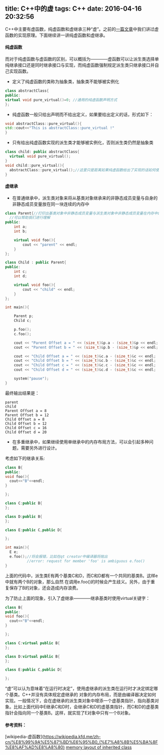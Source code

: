 title: C++中的虚
tags: C++
date: 2016-04-16 20:32:56
---
C++中主要有虚函数，纯虚函数和虚继承三种“虚”。之前的[一篇文章](http://withwsf.github.io/2016/03/21/C-%E4%B8%AD%E7%9A%84%E8%99%9A%E5%87%BD%E6%95%B0%E5%AE%9E%E7%8E%B0%E5%8E%9F%E7%90%86/)中我们讲过虚函数的实现原理。下面继续讲一讲纯虚函数和虚继承。
#### 纯虚函数
而对于纯虚函数与虚函数的区别，可以概括为————虚函数可以让派生类选择单纯继承接口还是同时继承接口与实现，而纯虚函数强制规定派生类只继承接口并自己实现函数。

* 定义了纯虚函数的类称为抽象类，抽象类不能够被实例化
```C++
class abstractClass{
public:
virtual void pure_virtual()=0; //通用的纯虚函数声明方式
};
```
* 纯虚函数一般只给出声明而不给出定义，如果要给出定义的话，形式如下：
```C++
void abstractClass::pure_virtual(){
std::cout<<"This is abstractClass::pure_virtual !"
}
```
* 只有给出纯虚函数实现的派生类才能够被实例化，否则派生类仍然是抽象类
```C++
class child: public abstractClass{
  virtual void pure_virtual();
}
void child::pure_virtual(){
  abstractClass::pure_virtual();//这里只是距离如果纯虚函数给出了实现的话如何使用
}

```

#### 虚继承
* 在普通继承中，派生类对象来将从基类对象继承来的非静态成员变量与自身的非静态成员变量放在同一块连续的内存中
```C++
class Parent{//打印出基类对象中非静态成员变量与派生类对象中非静态成员变量在内存中的offset
  //可以帮助我们进行理解
public:
    int a;
    int b;

    virtual void foo(){
        cout << "parent" << endl;
    }
};

class Child : public Parent{
public:
    int c;
    int d;

    virtual void foo(){
        cout << "child" << endl;
    }
};

int main(){

    Parent p;
    Child c;

    p.foo();
    c.foo();

    cout << "Parent Offset a = " << (size_t)&p.a - (size_t)&p << endl;
    cout << "Parent Offset b = " << (size_t)&p.b - (size_t)&p << endl;

    cout << "Child Offset a = " << (size_t)&c.a - (size_t)&c << endl;
    cout << "Child Offset b = " << (size_t)&c.b - (size_t)&c << endl;
    cout << "Child Offset c = " << (size_t)&c.c - (size_t)&c << endl;
    cout << "Child Offset d = " << (size_t)&c.d - (size_t)&c << endl;

    system("pause");
}
```
最终输出结果是：
```
parent
child
Parent Offset a = 8
Parent Offset b = 12
Child Offset a = 8
Child Offset b = 12
Child Offset c = 16
Child Offset d = 20
```
* 在多重继承中，如果继续使用单继承中的内存布局方法，可以会引起多种问题，需要另外进行设计。

考虑如下的继承关系:
```C++
class B{
public:
void foo(){
  cout<<"B"<<endl;
}

};

class C:public B{
};

class D:public B{
};

class E:public C,public D{

};

int main(){
  E e;
  e.foo();//将会报错，比如在qt creator中编译器将抛出
          //error: request for member 'foo' is ambiguous e.foo()
}
```
上面的代码中，派生类E有两个基类C和D，而C和D都有一个共同的基类B。这样e中就有两个B的对象，那么自然
在调用e.foo()的时候会产生歧义。另外，由于重复保存了B的对象，还会造成内存浪费。

为了防止上面的现象，引入了虚继承————继承基类时使用virtual关键字：
```C++
class B{
public:
void foo(){
  cout<<"B"<<endl;
}

};

class C:virtual public B{
};

class D:virtual public B{
};

class E:public C,public D{

};
```
“虚”可以认为意味着“在运行时决定”，使用虚继承的派生类在运行时才决定绑定哪个基类。C++并没有具体规定虚继承的
对象的内存布局，而是由编译器决定如何实现。一般情况下，会在虚继承的派生类对象中增添一个虚基类指针，指向基类对象。比如上面代码中E继承C和D时，会继承C和D的虚基类指针，而C和D的虚基类指针会指向同一个基类B。这样，就实现了E对象中只有一个B对象。


#### 参考资料：
[wikipedia-虚函数](https://wikipedia.kfd.me/zh-cn/%E8%99%9A%E5%87%BD%E6%95%B0_(%E7%A8%8B%E5%BA%8F%E8%AF%AD%E8%A8%80)
[memory layout of inherited class](http://stackoverflow.com/questions/8672218/memory-layout-of-inherited-class)

